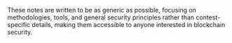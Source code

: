 These notes are written to be as generic as possible, focusing on methodologies, tools, and general security principles rather than contest-specific details, making them accessible to anyone interested in blockchain security.
